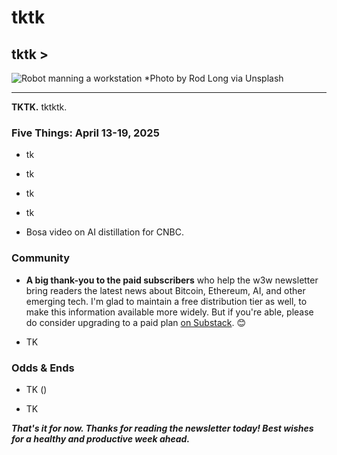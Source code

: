 # tktk <!-- Main headline -->
## tktk > <!-- Subhed -->

![Robot manning a workstation](https://images.unsplash.com/photo-1578374173703-71809a1757b1) <!-- Placeholder image for now -->
*Photo by Rod Long via Unsplash

<hr>

**TKTK.** tktktk. <!-- Lead item -->

### Five Things: April 13-19, 2025

- tk

- tk

- tk

- tk

- Bosa video on AI distillation for CNBC. <!-- Link TK -->

### Community

- **A big thank-you to the paid subscribers** who help the w3w newsletter bring readers the latest news about Bitcoin, Ethereum, AI, and other emerging tech. I'm glad to maintain a free distribution tier as well, to make this information available more widely. But if you're able, please do consider upgrading to a paid plan [on Substack](https://w3wnews.substack.com/subscribe). 😊

- TK <!-- GitHub link tk -->

### Odds & Ends

- TK ([](https://www.washingtonpost.com/technology/2025/04/09/ai-em-dash-writing-punctuation-chatgpt/))

- TK

_**That's it for now. Thanks for reading the newsletter today! Best wishes for a healthy and productive week ahead.**_
